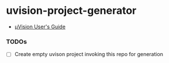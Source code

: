 uvision-project-generator
=========================
- [µVision User's Guide](https://developer.arm.com/documentation/101407/0537/Command-Line)

### TODOs
- [ ] Create empty uvison project invoking this repo for generation
